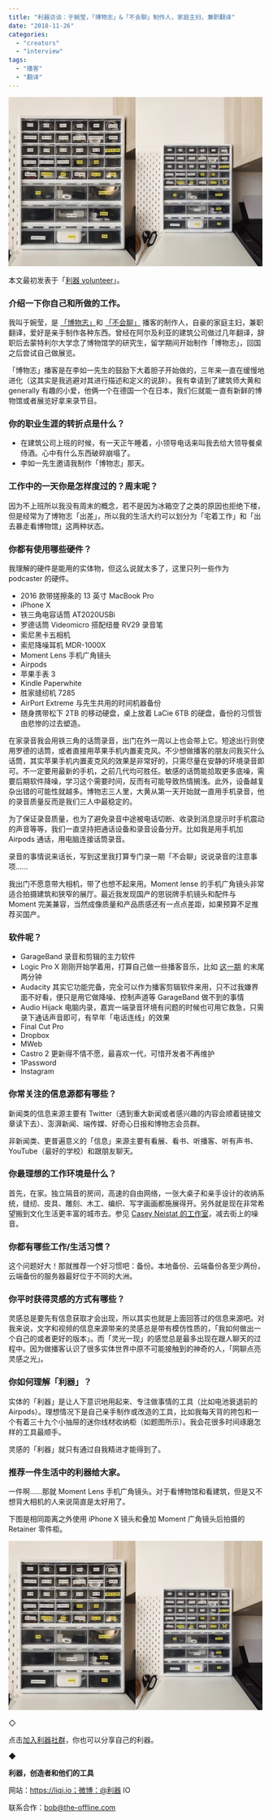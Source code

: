 ```yaml
---
title: "利器访谈：于婉莹，「博物志」&「不会聊」制作人，家庭主妇，兼职翻译"
date: "2018-11-26"
categories: 
  - "creators"
  - "interview"
tags: 
  - "播客"
  - "翻译"
---
```


![pic](/images/88329-500x333.jpg)

本文最初发表于「[利器 volunteer](https://mp.weixin.qq.com/s/2bqtZFvKTI1ZB_DAmHf-xg)」。

### 介绍一下你自己和所做的工作。

我叫于婉莹，是 [「博物志」](https://bowuzhi.fm)和 [「不会聊」](https://buhuiliao.fireside.fm) 播客的制作人，自豪的家庭主妇，兼职翻译，爱好是亲手制作各种东西。曾经在阿尔及利亚的建筑公司做过几年翻译，辞职后去蒙特利尔大学念了博物馆学的研究生，留学期间开始制作「博物志」，回国之后尝试自己做展览。

「博物志」播客是在李如一先生的鼓励下大着胆子开始做的，三年来一直在缓慢地进化（这其实是我逃避对其进行描述和定义的说辞）。我有幸请到了建筑师大黄和 generally 有趣的小爱，他俩一个在德国一个在日本，我们仨就能一直有新鲜的博物馆或者展览好拿来录节目。

### 你的职业生涯的转折点是什么？

- 在建筑公司上班的时候，有一天正午睡着，小领导电话来叫我去给大领导餐桌侍酒。心中有什么东西破碎崩塌了。
- 李如一先生邀请我制作「博物志」那天。

### 工作中的一天你是怎样度过的？周末呢？

因为不上班所以我没有周末的概念，若不是因为冰箱空了之类的原因也拒绝下楼，但是经常为了博物志「出差」，所以我的生活大约可以划分为「宅着工作」和「出去暴走看博物馆」这两种状态。

### 你都有使用哪些硬件？

我理解的硬件是能用的实体物，但这么说就太多了，这里只列一些作为 podcaster 的硬件。

- 2016 款带搓擦条的 13 英寸 MacBook Pro
- iPhone X
- 铁三角电容话筒 AT2020USBi
- 罗德话筒 Videomicro 搭配纽曼 RV29 录音笔
- 索尼黑卡五相机
- 索尼降噪耳机 MDR-1000X
- Moment Lens 手机广角镜头
- Airpods
- 苹果手表 3
- Kindle Paperwhite
- 胜家缝纫机 7285
- AirPort Extreme 与先生共用的时间机器备份
- 随身携带松下 2TB 的移动硬盘，桌上放着 LaCie 6TB 的硬盘，备份的习惯皆由悲惨的过去塑造。

在家录音我会用铁三角的话筒录音，出门在外一周以上也会带上它。短途出行则使用罗德的话筒，或者直接用苹果手机内置麦克风。不少想做播客的朋友问我买什么话筒，其实苹果手机内置麦克风的效果是非常好的，只需尽量在安静的环境录音即可。不一定要用最新的手机，之前几代均可胜任。敏感的话筒能拾取更多底噪，需要后期软件降噪，学习这个需要时间，反而有可能导致热情搁浅。此外，设备越复杂出错的可能性就越多。博物志三人里，大黄从第一天开始就一直用手机录音，他的录音质量反而是我们三人中最稳定的。

为了保证录音质量，也为了避免录音中途被电话切断、收录到消息提示时手机震动的声音等等，我们一直坚持把通话设备和录音设备分开。比如我是用手机加 Airpods 通话，用电脑连接话筒录音。

录音的事情说来话长，写到这里我打算专门录一期「不会聊」说说录音的注意事项……

我出门不愿意带大相机，带了也想不起来用。Moment lense 的手机广角镜头非常适合拍摄建筑和狭窄的展厅。最近我发现国产的思锐牌手机镜头和配件与 Moment 完美兼容，当然成像质量和产品质感还有一点点差距，如果预算不足推荐买国产。

### 软件呢？

- GarageBand 录音和剪辑的主力软件
- Logic Pro X 刚刚开始学着用，打算自己做一些播客音乐，比如 [这一期](https://bowuzhi.fm/podcast/122) 的末尾两分钟
- Audacity 其实它功能完备，完全可以作为播客剪辑软件来用，只不过我嫌界面不好看，便只是用它做降噪、控制声道等 GarageBand 做不到的事情
- Audio Hijack 电脑内录，嘉宾一端录音环境有问题的时候也可用它救急，只需录下通话声音即可，有早年「电话连线」的效果
- Final Cut Pro
- Dropbox
- MWeb
- Castro 2 更新得不情不愿，最喜欢一代，可惜开发者不再维护
- 1Password
- Instagram

### 你常关注的信息源都有哪些？

新闻类的信息来源主要有 Twitter（遇到重大新闻或者感兴趣的内容会顺着链接文章读下去）、澎湃新闻、端传媒、好奇心日报和博物志会员群。

非新闻类、更普遍意义的「信息」来源主要有看展、看书、听播客、听有声书、YouTube（最好的学校）和跟朋友聊天。

### 你最理想的工作环境是什么？

首先，在家。独立隔音的房间，高速的自由网络，一张大桌子和亲手设计的收纳系统，缝纫、皮具、雕刻、木工、编织、写字画画都施展得开。另外就是现在非常希望搬到文化生活更丰富的城市去。参见 [Casey Neistat 的工作室](https://www.youtube.com/watch?v=mJY-HhPcFhQ)，减去街上的噪音。

### 你都有哪些工作/生活习惯？

这个问题好大！那就推荐一个好习惯吧：备份。本地备份、云端备份各至少两份，云端备份的服务器最好位于不同的大洲。

### 你平时获得灵感的方式有哪些？

灵感总是要先有信息获取才会出现，所以其实也就是上面回答过的信息来源吧。对我来说，文字和视频的信息来源带来的灵感总是带有模仿性质的，「我如何做出一个自己的或者更好的版本」。而「灵光一现」的感觉总是最多出现在跟人聊天的过程中。因为做播客认识了很多实体世界中原不可能接触到的神奇的人，「网聊点亮灵感之光」。

### 你如何理解「利器」？

实体的「利器」是让人下意识地用起来、专注做事情的工具（比如电池衰退前的 Airpods）。理想情况下是自己亲手制作或改造的工具，比如我每天背的挎包和一个有着三十九个小抽屉的迷你线材收纳柜（如题图所示）。我会花很多时间琢磨怎样的工具最顺手。

灵感的「利器」就只有通过自我精进才能得到了。

### 推荐一件生活中的利器给大家。

一件啊……那就 Moment Lens 手机广角镜头。对于看博物馆和看建筑，但是又不想背大相机的人来说简直是太好用了。

下图是相同距离之外使用 iPhone X 镜头和叠加 Moment 广角镜头后拍摄的 Retainer 零件柜。

![pic](/images/88329-500x333.jpg)

◇

点击[加入利器社群](https://mp.weixin.qq.com/s?__biz=MzA3NTgzNzU2NQ==&mid=400594784&idx=1&sn=a88b34faa7522206957d448d40ea0b31&scene=21#wechat_redirect)，你也可以分享自己的利器。

◆

**利器，创造者和他们的工具**

网站：https://liqi.io；微博：@利器 IO

联系合作：bob@the-offline.com
